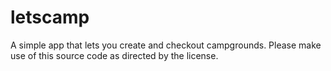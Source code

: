 # letscamp
A simple app that lets you create and checkout campgrounds. Please make use of this source code as directed by the license.
